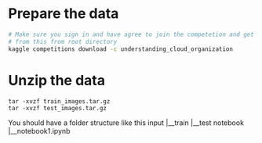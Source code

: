 
# Prepare the data
```sh
# Make sure you sign in and have agree to join the competetion and get your kaggle.json ready.
# from this from root directory
kaggle competitions download -c understanding_cloud_organization
```

# Unzip the data
```
tar -xvzf train_images.tar.gz
tar -xvzf test_images.tar.gz
```

You should have a folder structure like this
input
|__train
|__test
notebook
|__notebook1.ipynb